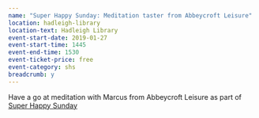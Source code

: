 ```yaml
---
name: "Super Happy Sunday: Meditation taster from Abbeycroft Leisure"
location: hadleigh-library
location-text: Hadleigh Library
event-start-date: 2019-01-27
event-start-time: 1445
event-end-time: 1530
event-ticket-price: free
event-category: shs
breadcrumb: y
---
```


Have a go at meditation with Marcus from Abbeycroft Leisure as part of [Super Happy Sunday](/super-happy-sunday/)

